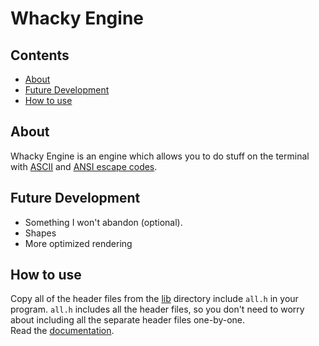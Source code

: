 # Whacky Engine

## Contents

- [About](#about)
- [Future Development](#future-development)
- [How to use](#how-to-use)

## About

Whacky Engine is an engine which allows you to do stuff on the terminal with [ASCII](https://en.wikipedia.org/wiki/ASCII) and [ANSI escape codes](https://en.wikipedia.org/wiki/ANSI_escape_code).

## Future Development

- Something I won't abandon (optional).  
- Shapes
- More optimized rendering

## How to use

Copy all of the header files from the [lib](./lib/) directory include `all.h` in your program.
`all.h` includes all the header files, so you don't need to worry about including all the separate header files one-by-one.  
Read the [documentation](./docs/DOCS.md).
